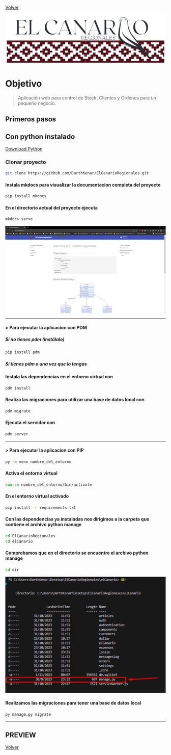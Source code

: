 [Volver][volver]

![Logo ElCanarioRegionales](logo-header-sinfondo.png.png)

# Objetivo

> Aplicación web para control de Stock, Clientes y Ordenes para un pequeño negocio.

## Primeros pasos

## Con python instalado

[Download Python](https://www.python.org/downloads/release/python-3120/)

### Clonar proyecto

```bash
git clone https://github.com/DarthKenar/ElCanarioRegionales.git
```

#### Instala mkdocs para visualizar la documentacion completa del proyecto

```bash
pip install mkdocs
```

#### En el directorio actual del proyecto ejecuta

```bash
mkdocs serve
```

![MKDOCS](../docs/images/mkdocs.png)

---

#### > Para ejecutar la aplicacion con PDM

##### Si no tienes pdm (instálalo)

```bash
pip install pdm
```

##### Si tienes pdm o una vez que lo tengas

#### Instala las dependencias en el entorno virtual con

```bash
pdm install
```
#### Realiza las migraciones para utilizar una base de datos local con

```bash
pdm migrate
```

#### Ejecuta el servidor con

```bash
pdm server
```

---

#### > Para ejecutar la aplicacion con PIP

```bash
py -m venv nombre_del_entorno
```

#### Activa el entorno virtual

```bash
source nombre_del_entorno/bin/activate
```

#### En el entorno virtual activado

```bash
pip install -r requirements.txt
```

#### Con las dependencias ya instaladas nos dirigimos a la carpeta que contiene el archivo python manage

```bash
cd ElCanarioRegionales
cd elCanario
```

#### Comprobamos que en el directorio se encuentre el archivo python manage

```bash
cd dir
```

![List directory](../docs/images/path.png)

#### Realizamos las migraciones para tener una base de datos local

```python
py manage.py migrate
```

---

## PREVIEW

[Volver][volver]

[volver]: /README.md
